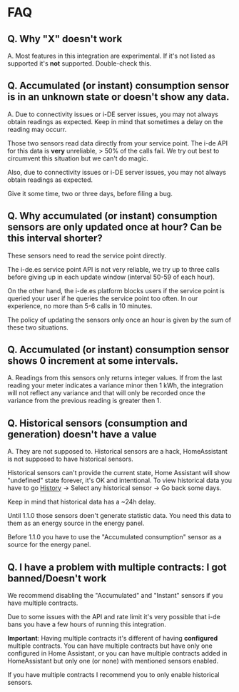 # FAQ

## Q. Why "X" doesn't work

A. Most features in this integration are experimental. If it's not listed as supported it's **not** supported. Double-check this.


## Q. Accumulated (or instant) consumption sensor is in an unknown state or doesn't show any data.


A. Due to connectivity issues or i-DE server issues, you may not always obtain readings as expected. Keep in mind that sometimes a delay on the reading may occurr.

Those two sensors read data directly from your service point. The i-de API for this data is **very** unreliable, > 50% of the calls fail. We try out best to circumvent this situation but we can't do magic.

Also, due to connectivity issues or i-DE server issues, you may not always obtain readings as expected.

Give it some time, two or three days, before filing a bug.


## Q. Why accumulated (or instant) consumption sensors are only updated once at hour? Can be this interval shorter?

These sensors need to read the service point directly. 

The i-de.es service point API is not very reliable, we try up to three calls before giving up in each update window (interval 50-59 of each hour).

On the other hand, the i-de.es platform blocks users if the service point is queried your user if he queries the service point too often. In our experience, no more than 5-6 calls in 10 minutes.

The policy of updating the sensors only once an hour is given by the sum of these two situations. 

## Q. Accumulated (or instant) consumption sensor shows 0 increment at some intervals.

A. Readings from this sensors only returns integer values. If from the last reading your meter indicates a variance minor then 1 kWh, the integration will not reflect any variance and that will only be recorded once the variance from the previous reading is greater then 1.


## Q. Historical sensors (consumption and generation) doesn't have a value

A. They are not supposed to. Historical sensors are a hack, HomeAssistant is not supposed to have historical sensors.

Historical sensors can't provide the current state, Home Assistant will show "undefined" state forever, it's OK and intentional. To view historical data you have to go [History](https://my.home-assistant.io/redirect/history/) → Select any historical sensor →  Go back some days.

Keep in mind that historical data has a ~24h delay.

Until 1.1.0 those sensors doen't generate statistic data. You need this data to them as an energy source in the energy panel.

Before 1.1.0 you have to use the "Accumulated consumption" sensor as a source for the energy panel.

## Q. I have a problem with multiple contracts: I got banned/Doesn't work

We recommend disabling the "Accumulated" and "Instant" sensors if you have multiple contracts.

Due to some issues with the API and rate limit it's very possible that i-de bans you have a few hours of running this integration.

**Important**: Having multiple contracts it's different of having **configured** multiple contracts. You can have multiple contracts but have only one configured in Home Assistant, or you can have multiple contracts added in HomeAssistant but only one (or none) with mentioned sensors enabled.

If you have multiple contracts I recommend you to only enable historical sensors.
